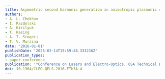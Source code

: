 ```yaml
---
title: Asymmetric second harmonic generation in anisotropic plasmonic crystals
authors:
- A. L. Chekhov
- I. Razdolski
- A. Kirilyuk
- T. Rasing
- A. I. Stognij
- T. V. Murzina
date: '2016-01-01'
publishDate: '2025-03-14T15:59:48.333236Z'
publication_types:
- paper-conference
publication: '*Conference on Lasers and Electro-Optics, OSA Technical Digest (online)*'
doi: 10.1364/CLEO_QELS.2016.FTh3A.4
---
```


